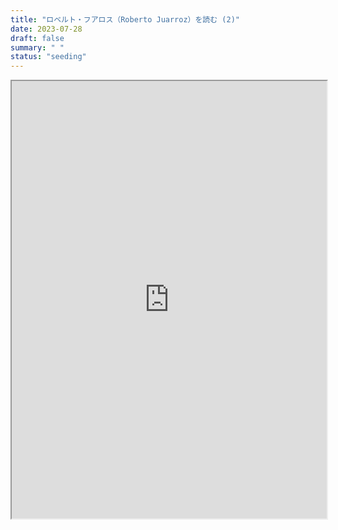 ```yaml
---
title: "ロベルト・フアロス（Roberto Juarroz）を読む (2)"
date: 2023-07-28
draft: false
summary: " "
status: "seeding"
---
```


<iframe width=100% height=700px src="https://docs.google.com/document/d/e/2PACX-1vSQfeUYZw0yBpilBtPs2x51Vcz8u6NtL0Axg44LgzvTfghQQ019AJHSYqDeq3TTNTFen3OSHVYg0A09/pub?embedded=true"></iframe>
